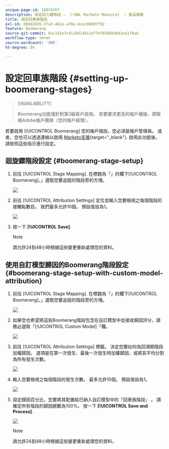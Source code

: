 ```yaml
---
unique-page-id: 18874767
description: 設定回力艙階段 —  [!DNL Marketo Measure]  — 產品檔案
title: 設定回車族階段
exl-id: 00dd2826-27a3-462e-a70e-4cec90d07f92
feature: Boomerang
source-git-commit: 8ac315e7c4110d14811e77ef0586bd663ea1f8ab
workflow-type: tm+mt
source-wordcount: '305'
ht-degree: 0%

---
```


# 設定回車族階段 {#setting-up-boomerang-stages}

>[!AVAILABILITY]
>
>Boomerang功能僅針對第3級客戶啟用。 若要要求更高的帳戶層級，請聯絡Adobe帳戶團隊（您的帳戶經理）。

若要啟用 [!UICONTROL Boomerang] 您的帳戶階段，您必須是帳戶管理員。 或者，您也可以透過連絡以啟用 [Marketo支援](https://nation.marketo.com/t5/support/ct-p/Support){target="_blank"}. 啟用此功能後，請依照這些指示進行設定。

## 迴旋鏢階段設定 {#boomerang-stage-setup}

1. 前往 [!UICONTROL Stage Mapping]. 在標題為「」的欄下[!UICONTROL Boomerang]，」選取您要追蹤的階段旁的方塊。

   ![](assets/1-2.png)

1. 前往 [!UICONTROL Attribution Settings] 定位並輸入您要檢視之每個階段的接觸點數目。 我們最多允許10個。 預設值設為1。

   ![](assets/2-2.png)

1. 按一下 **[!UICONTROL Save]**.

   >[!NOTE]
   >
   >請允許24到48小時根據這些變更重新處理您的資料。

## 使用自訂模型歸因的Boomerang階段設定 {#boomerang-stage-setup-with-custom-model-attribution}

1. 前往 [!UICONTROL Stage Mapping]. 在標題為「」的欄下[!UICONTROL Boomerang]，」選取您要追蹤的階段旁的方塊。

   ![](assets/3-1.png)

1. 如果您也希望將這些Boomerang階段包含在自訂模型中並接收歸因評分，請務必選取「[!UICONTROL Custom Model]「欄。

   ![](assets/4-1.png)

1. 前往 [!UICONTROL Attribution Settings] 標籤。 決定您要如何為回溯期階段加權歸因。 選項是在第一次發生、最後一次發生時加權歸因，或將其平均分割為所有發生次數。

   ![](assets/5-1.png)

1. 輸入您要檢視之每個階段的發生次數。 最多允許10個。 預設值設為1。

   ![](assets/6-1.png)

1. 設定歸因百分比，您要將其配置給已納入自訂模型中的「回車族階段」 。 請確定所有階段的歸因總數為100%。 按一下 **[!UICONTROL Save and Process]**.

   ![](assets/7-1.png)

   >[!NOTE]
   >
   >請允許24到48小時根據這些變更重新處理您的資料。
